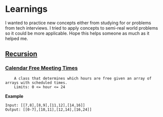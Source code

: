 # Learnings
I wanted to practice new concepts either from studying for or problems from tech interviews.  I tried to apply concepts to semi-real world problems so it could be more applicable.  Hope this helps someone as much as it helped me.

## [Recursion](https://github.com/vcobar/learnings/tree/master/Recursion)

### [Calendar Free Meeting Times](https://github.com/vcobar/learnings/blob/master/Recursion/CalendarDay.js)
        A class that determines which hours are free given an array of arrays with scheduled times.
        Limits: 0 <= hour <= 24

**Example**
```
Input: [[7,8],[8,9],[11,12],[14,16]]
Output: [[0-7],[10,11],[12,14],[16,24]]
```
